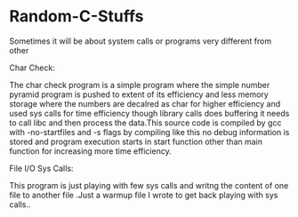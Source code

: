# Random-C-Stuffs
Sometimes it will be about system calls or programs very different from other

  Char Check:
  
The char check program is a simple program where the simple number pyramid program is pushed to extent of its efficiency and less memory storage where the numbers are decalred as char for higher efficiency and used sys calls for time efficiency though library calls does buffering it needs to call libc and then process the data.This source code is compiled by gcc with -no-startfiles and -s flags by compiling like this no debug information is stored and program execution starts in start function other than main function for increasing more time efficiency.

 File I/O Sys Calls:
 
 This program is just playing with few sys calls and writng the content of one file to another file .Just a warmup file I wrote to get back playing with sys calls..
